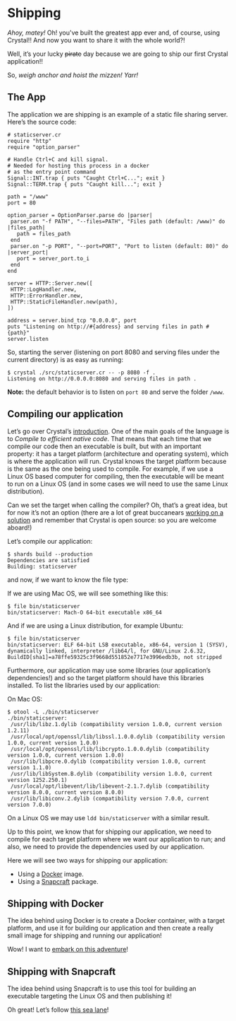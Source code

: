 # Shipping

_Ahoy, matey!_
Oh! you've built the greatest app ever and, of course, using Crystal!!
And now you want to share it with the whole world?!

Well, it’s your lucky ~~pirate~~ day because we are going to ship our first Crystal application!!

So, _weigh anchor and hoist the mizzen! Yarr!_

## The App

The application we are shipping is an example of a static file sharing server. Here’s the source code:

```crystal
# staticserver.cr
require "http"
require "option_parser"

# Handle Ctrl+C and kill signal.
# Needed for hosting this process in a docker
# as the entry point command
Signal::INT.trap { puts "Caught Ctrl+C..."; exit }
Signal::TERM.trap { puts "Caught kill..."; exit }

path = "/www"
port = 80

option_parser = OptionParser.parse do |parser|
 parser.on "-f PATH", "--files=PATH", "Files path (default: /www)" do |files_path|
   path = files_path
 end
 parser.on "-p PORT", "--port=PORT", "Port to listen (default: 80)" do |server_port|
   port = server_port.to_i
 end
end

server = HTTP::Server.new([
 HTTP::LogHandler.new,
 HTTP::ErrorHandler.new,
 HTTP::StaticFileHandler.new(path),
])

address = server.bind_tcp "0.0.0.0", port
puts "Listening on http://#{address} and serving files in path #{path}"
server.listen
```

So, starting the server (listening on port 8080 and serving files under the current directory) is as easy as running:

```shell-session
$ crystal ./src/staticserver.cr -- -p 8080 -f .
Listening on http://0.0.0.0:8080 and serving files in path .
```

**Note:** the default behavior is to listen on `port 80` and serve the folder `/www`.

## Compiling our application

Let’s go over Crystal’s [introduction](https://crystal-lang.org/reference/). One of the  main goals of the language is to _Compile to efficient native code_. That means that each time that we compile our code then an executable is built, but with an important property: it has a target platform (architecture and operating system), which is where the application will run. Crystal knows the target platform because is the same as the one being used to compile.
For example, if we use a Linux OS based computer for compiling, then the executable will be meant to run on a Linux OS (and in some cases we will need to use the same Linux distribution).

Can we set the target when calling the compiler? Oh, that’s a great idea, but for now it’s not an option (there are a lot of great buccanears [working on a solution](https://forum.crystal-lang.org/t/cross-compiling-automatically-to-osx/1330/12) and remember that Crystal is open source: so you are welcome aboard!)

Let’s compile our application:

```shell-session
$ shards build --production
Dependencies are satisfied
Building: staticserver
```

and now, if we want to know the file type:

If we are using Mac OS, we will see something like this:

```shell-session
$ file bin/staticserver
bin/staticserver: Mach-O 64-bit executable x86_64
```

And if we are using a Linux distribution, for example Ubuntu:

```shell-session
$ file bin/staticserver
bin/staticserver: ELF 64-bit LSB executable, x86-64, version 1 (SYSV), dynamically linked, interpreter /lib64/l, for GNU/Linux 2.6.32, BuildID[sha1]=a78ffe59325c3f9668d551852e7717e3996edb3b, not stripped
```


Furthermore, our application may use some libraries (our application’s dependencies!) and so the target platform should have this libraries installed. To list the libraries used by our application:

On Mac OS:

```shell-session
$ otool -L ./bin/staticserver
./bin/staticserver:
 /usr/lib/libz.1.dylib (compatibility version 1.0.0, current version 1.2.11)
 /usr/local/opt/openssl/lib/libssl.1.0.0.dylib (compatibility version 1.0.0, current version 1.0.0)
 /usr/local/opt/openssl/lib/libcrypto.1.0.0.dylib (compatibility version 1.0.0, current version 1.0.0)
 /usr/lib/libpcre.0.dylib (compatibility version 1.0.0, current version 1.1.0)
 /usr/lib/libSystem.B.dylib (compatibility version 1.0.0, current version 1252.250.1)
 /usr/local/opt/libevent/lib/libevent-2.1.7.dylib (compatibility version 8.0.0, current version 8.0.0)
 /usr/lib/libiconv.2.dylib (compatibility version 7.0.0, current version 7.0.0)
```

On a Linux OS we may use `ldd bin/staticserver` with a similar result.

Up to this point, we know that for shipping our application, we need to compile for each target platform where we want our application to run; and also, we need to provide the dependencies used by our application.

Here we will see two ways for shipping our application:

* Using a [Docker](https://www.docker.com/get-started) image.
* Using a [Snapcraft](https://snapcraft.io/build) package.


## Shipping with Docker

The idea behind using Docker is to create a Docker container, with a target platform, and use it for building our application and then create a really small image for shipping and running our application!

Wow! I want to [embark on this adventure](./shipping/docker.html)!

## Shipping with Snapcraft

The idea behind using Snapcraft is to use this tool for building an executable targeting the Linux OS and then publishing it!

Oh great! Let’s follow [this sea lane](./shipping/snapcraft.html)!
